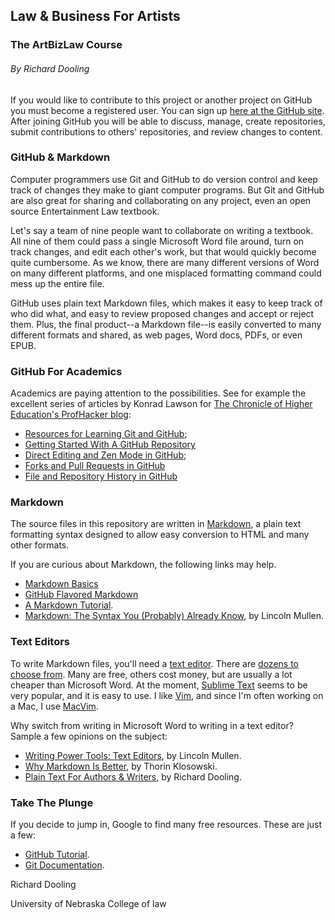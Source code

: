 ## Law & Business For Artists

### The ArtBizLaw Course

###### By Richard Dooling

If you would like to contribute to this project or another project on GitHub you must become a registered user. You can sign up [here at the GitHub site](https://github.com/). After joining GitHub you will be able to discuss, manage, create repositories, submit contributions to others' repositories, and review changes to content.

### GitHub & Markdown

Computer programmers use Git and GitHub to do version control and keep track of changes they make to giant computer programs. But Git and GitHub are also great for sharing and collaborating on any project, even an open source Entertainment Law textbook.

Let's say a team of nine people want to collaborate on writing a textbook. All nine of them could pass a single Microsoft Word file around, turn on track changes, and edit each other's work, but that would quickly become quite cumbersome. As we know, there are many different versions of Word on many different platforms, and one misplaced formatting command could mess up the entire file. 

GitHub uses plain text Markdown files, which makes it easy to keep track of who did what, and easy to review proposed changes and accept or reject them. Plus, the final product--a Markdown file--is easily converted to many different formats and shared, as web pages, Word docs, PDFs, or even EPUB.

### GitHub For Academics

Academics are paying attention to the possibilities. See for example the excellent series of articles by Konrad Lawson for [The Chronicle of Higher Education's ProfHacker blog](http://chronicle.com/blogs/profhacker/):  

* [Resources for Learning Git and GitHub](http://chronicle.com/blogs/profhacker/resources-for-learning-git-and-github/48285);
* [Getting Started With A GitHub Repository](http://chronicle.com/blogs/profhacker/getting-started-with-a-github-repository/47393)
* [Direct Editing and Zen Mode in GitHub](http://chronicle.com/blogs/profhacker/direct-editing-and-zen-mode-in-github/47497);
* [Forks and Pull Requests in GitHub](http://chronicle.com/blogs/profhacker/forks-and-pull-requests-in-github/47753)
* [File and Repository History in GitHub](http://chronicle.com/blogs/profhacker/file-and-repository-history-in-github/48047)

### Markdown

The source files in this repository are written in [Markdown](http://en.wikipedia.org/wiki/Markdown), a plain text formatting syntax designed to allow easy conversion to HTML and many other formats. 

If you are curious about Markdown, the following links may help.

* [Markdown Basics](https://help.github.com/articles/markdown-basics)
* [GitHub Flavored Markdown](https://help.github.com/articles/github-flavored-markdown)
* [A Markdown Tutorial](http://markdowntutorial.com/).
* [Markdown: The Syntax You (Probably) Already Know](http://chronicle.com/blogs/profhacker/markdown-the-syntax-you-probably-already-know/35295), by Lincoln Mullen.

### Text Editors

To write Markdown files, you'll need a [text editor](http://en.wikipedia.org/wiki/Text_editor). There are [dozens to choose from](http://en.wikipedia.org/wiki/Text_editor). Many are free, others cost money, but are usually a lot cheaper than Microsoft Word. At the moment, [Sublime Text](http://www.sublimetext.com/) seems to be very popular, and it is easy to use. I like [Vim](http://www.vim.org/about.php), and since I'm often working on a Mac, I use [MacVim](https://code.google.com/p/macvim/).

Why switch from writing in Microsoft Word to writing in a text editor? Sample a few opinions on the subject:

* [Writing Power Tools: Text Editors](http://chronicle.com/blogs/profhacker/writing-power-tools-text-editors/38940), by Lincoln Mullen.
* [Why Markdown Is Better](http://lifehacker.com/5943320/what-is-markdown-and-why-is-it-better-for-my-to-do-lists-and-notes), by Thorin Klosowski.
* [Plain Text For Authors & Writers](http://www.richarddooling.com/index.php/2012/12/20/plain-text-for-authors-writers/), by Richard Dooling.

### Take The Plunge

If you decide to jump in, Google to find many free resources. These are just a few:

* [GitHub Tutorial](https://try.github.io/levels/1/challenges/1).
* [Git Documentation](http://git-scm.com/documentation).

Richard Dooling

University of Nebraska College of law

